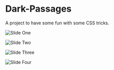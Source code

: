 # Dark-Passages
A project to have some fun with some CSS tricks.

![Slide One](assets/img/readme/slide-1.png)

![Slide Two](assets/img/readme/slide-2.png)

![Slide Three](assets/img/readme/slide-3.png)

![Slide Four](assets/img/readme/slide-4.png)

